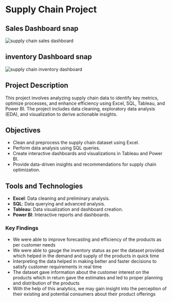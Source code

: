 # Supply Chain Project

## Sales Dashboard snap
![supply chain sales dashboard](https://github.com/ishandeshpande807/supply-chain/assets/171331939/da3478ce-9f56-4b74-aa3e-e1d10fcc6cb3)

## inventory Dashboard snap
![supply chain inventory dashboard](https://github.com/ishandeshpande807/supply-chain/assets/171331939/b12e9b17-1e4e-4801-b87b-f13d7d9e03b7)



## Project Description
This project involves analyzing supply chain data to identify key metrics, optimize processes, and enhance efficiency using Excel, SQL, Tableau, and Power BI. The project includes data cleaning, exploratory data analysis (EDA), and visualization to derive actionable insights.

## Objectives
- Clean and preprocess the supply chain dataset using Excel.
- Perform data analysis using SQL queries.
- Create interactive dashboards and visualizations in Tableau and Power BI.
- Provide data-driven insights and recommendations for supply chain optimization.

## Tools and Technologies
- **Excel**: Data cleaning and preliminary analysis.
- **SQL**: Data querying and advanced analysis.
- **Tableau**: Data visualization and dashboard creation.
- **Power BI**: Interactive reports and dashboards.


### Key Findings

- We were able to improve forecasting and efficiency of the products as per customer needs
- We were able to gauge the inventory status as per the dataset provided which helped in the demand and supply of the products in quick time
- Interpreting the data helped in making better and faster decisions to satisfy customer requirements in real time
- The dataset gave information about the customer interest on the products which in return gave the estimates and led to proper planning and distribution of the products
- With the help of this analytics, we may gain insight into the perception of their existing and potential consumers about their product offerings
  
